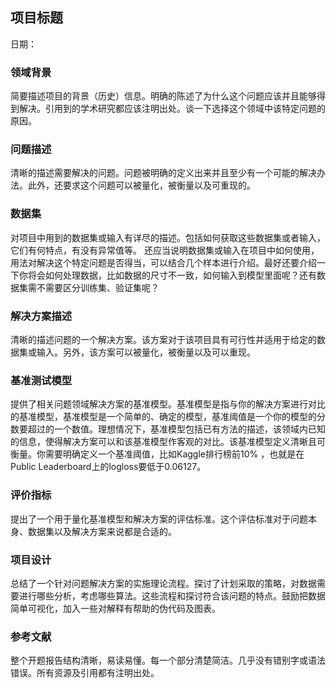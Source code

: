 ## 项目标题

日期：

### 领域背景

简要描述项目的背景（历史）信息。明确的陈述了为什么这个问题应该并且能够得到解决。引用到的学术研究都应该注明出处。谈一下选择这个领域中该特定问题的原因。

### 问题描述

清晰的描述需要解决的问题。问题被明确的定义出来并且至少有一个可能的解决办法。此外，还要求这个问题可以被量化，被衡量以及可重现的。

### 数据集

对项目中用到的数据集或输入有详尽的描述。包括如何获取这些数据集或者输入，它们有何特点，有没有异常值等。 还应当说明数据集或输入在项目中如何使用，用法对解决这个特定问题是否得当，可以结合几个样本进行介绍。最好还要介绍一下你将会如何处理数据，比如数据的尺寸不一致，如何输入到模型里面呢？还有数据集需不需要区分训练集、验证集呢？

### 解决方案描述

清晰的描述问题的一个解决方案。该方案对于该项目具有可行性并适用于给定的数据集或输入。另外，该方案可以被量化，被衡量以及可以重现。

### 基准测试模型

提供了相关问题领域解决方案的基准模型。基准模型是指与你的解决方案进行对比的基准模型，基准模型是一个简单的、确定的模型，基准阈值是一个你的模型的分数要超过的一个数值。理想情况下，基准模型包括已有方法的描述，该领域内已知的信息，使得解决方案可以和该基准模型作客观的对比。该基准模型定义清晰且可衡量。你需要明确定义一个基准阈值，比如Kaggle排行榜前10% ，也就是在Public Leaderboard上的logloss要低于0.06127。

### 评价指标

提出了一个用于量化基准模型和解决方案的评估标准。这个评估标准对于问题本身、数据集以及解决方案来说都是合适的。

### 项目设计

总结了一个针对问题解决方案的实施理论流程。探讨了计划采取的策略，对数据需要进行哪些分析，考虑哪些算法。这些流程和探讨符合该问题的特点。鼓励把数据简单可视化，加入一些对解释有帮助的伪代码及图表。

### 参考文献

整个开题报告结构清晰，易读易懂。每一个部分清楚简洁。几乎没有错别字或语法错误。所有资源及引用都有注明出处。
